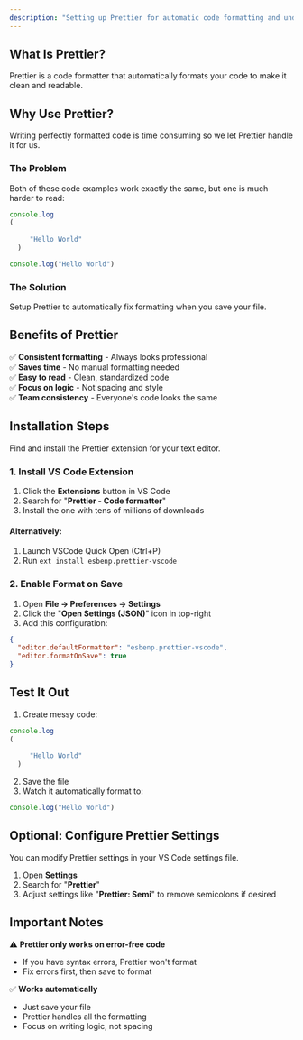 ```yaml
---
description: "Setting up Prettier for automatic code formatting and understanding its benefits."
---
```


## What Is Prettier?

Prettier is a code formatter that automatically formats your code to make it clean and readable.

## Why Use Prettier?

Writing perfectly formatted code is time consuming so we let Prettier handle it for us.

### The Problem

Both of these code examples work exactly the same, but one is much harder to read:

<!-- prettier-ignore -->
```javascript
console.log
(
  
     "Hello World"
  )
```

```javascript
console.log("Hello World")
```

### The Solution

Setup Prettier to automatically fix formatting when you save your file.

## Benefits of Prettier

✅ **Consistent formatting** - Always looks professional  
✅ **Saves time** - No manual formatting needed  
✅ **Easy to read** - Clean, standardized code  
✅ **Focus on logic** - Not spacing and style  
✅ **Team consistency** - Everyone's code looks the same

## Installation Steps

Find and install the Prettier extension for your text editor.

### 1. Install VS Code Extension

1. Click the **Extensions** button in VS Code
2. Search for "**Prettier - Code formatter**"
3. Install the one with tens of millions of downloads

#### Alternatively:

1. Launch VSCode Quick Open (Ctrl+P)
2. Run `ext install esbenp.prettier-vscode`

### 2. Enable Format on Save

1. Open **File → Preferences → Settings**
2. Click the "**Open Settings (JSON)**" icon in top-right
3. Add this configuration:

```json
{
  "editor.defaultFormatter": "esbenp.prettier-vscode",
  "editor.formatOnSave": true
}
```

## Test It Out

1. Create messy code:

<!-- prettier-ignore -->
```javascript
console.log
(
  
     "Hello World"
  )
```

2. Save the file
3. Watch it automatically format to:

```javascript
console.log("Hello World")
```

## Optional: Configure Prettier Settings

You can modify Prettier settings in your VS Code settings file.

1. Open **Settings**
2. Search for "**Prettier**"
3. Adjust settings like "**Prettier: Semi**" to remove semicolons if desired

## Important Notes

⚠️ **Prettier only works on error-free code**

- If you have syntax errors, Prettier won't format
- Fix errors first, then save to format

✅ **Works automatically**

- Just save your file
- Prettier handles all the formatting
- Focus on writing logic, not spacing

